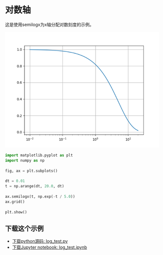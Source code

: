 # 对数轴

这是使用semilogx为x轴分配对数刻度的示例。

![对数轴示例](/static/images/gallery/sphx_glr_log_test_001.png)

```python
import matplotlib.pyplot as plt
import numpy as np

fig, ax = plt.subplots()

dt = 0.01
t = np.arange(dt, 20.0, dt)

ax.semilogx(t, np.exp(-t / 5.0))
ax.grid()

plt.show()
```

## 下载这个示例
            
- [下载python源码: log_test.py](https://matplotlib.org/_downloads/log_test.py)
- [下载Jupyter notebook: log_test.ipynb](https://matplotlib.org/_downloads/log_test.ipynb)